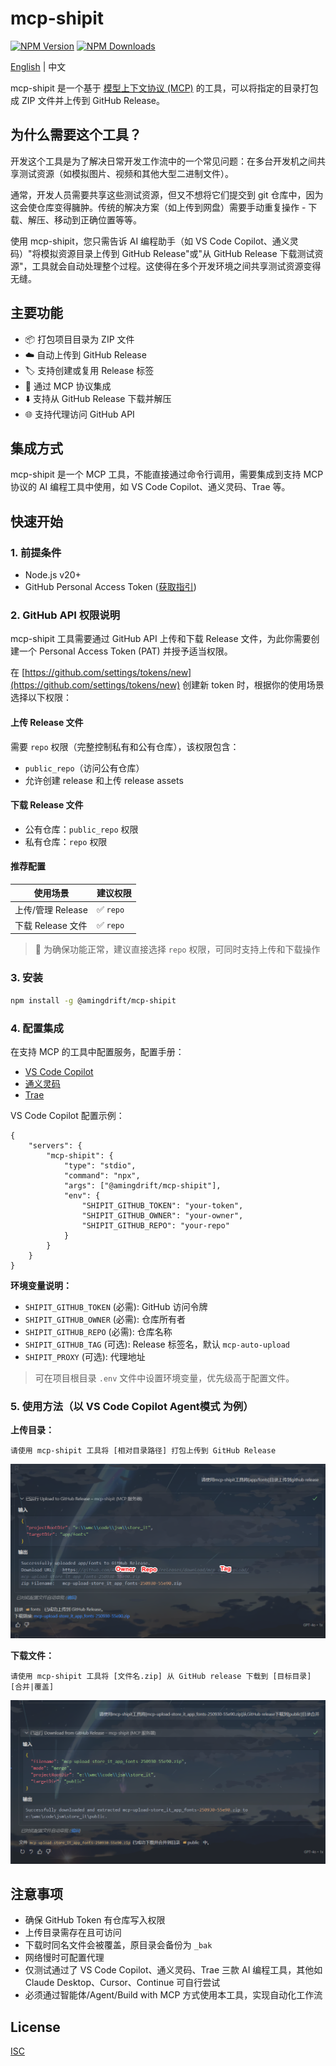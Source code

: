 # mcp-shipit

[![NPM Version](https://img.shields.io/npm/v/@amingdrift/mcp-shipit.svg)](https://npmjs.org/package/@amingdrift/mcp-shipit)
[![NPM Downloads](https://img.shields.io/npm/dm/@amingdrift/mcp-shipit.svg)](https://npmjs.org/package/@amingdrift/mcp-shipit)

[English](README.md) | 中文

mcp-shipit 是一个基于 [模型上下文协议 (MCP)](https://modelcontextprotocol.io/introduction) 的工具，可以将指定的目录打包成 ZIP 文件并上传到 GitHub Release。

## 为什么需要这个工具？

开发这个工具是为了解决日常开发工作流中的一个常见问题：在多台开发机之间共享测试资源（如模拟图片、视频和其他大型二进制文件）。

通常，开发人员需要共享这些测试资源，但又不想将它们提交到 git 仓库中，因为这会使仓库变得臃肿。传统的解决方案（如上传到网盘）需要手动重复操作 - 下载、解压、移动到正确位置等等。

使用 mcp-shipit，您只需告诉 AI 编程助手（如 VS Code Copilot、通义灵码）"将模拟资源目录上传到 GitHub Release"或"从 GitHub Release 下载测试资源"，工具就会自动处理整个过程。这使得在多个开发环境之间共享测试资源变得无缝。

## 主要功能

- 📦 打包项目目录为 ZIP 文件
- ☁️ 自动上传到 GitHub Release
- 🏷️ 支持创建或复用 Release 标签
- 🔌 通过 MCP 协议集成
- ⬇️ 支持从 GitHub Release 下载并解压
- 🌐 支持代理访问 GitHub API

## 集成方式

mcp-shipit 是一个 MCP 工具，不能直接通过命令行调用，需要集成到支持 MCP 协议的 AI 编程工具中使用，如 VS Code Copilot、通义灵码、Trae 等。

## 快速开始

### 1. 前提条件

- Node.js v20+
- GitHub Personal Access Token ([获取指引](https://github.com/settings/tokens/new))

### 2. GitHub API 权限说明

mcp-shipit 工具需要通过 GitHub API 上传和下载 Release 文件，为此你需要创建一个 Personal Access Token (PAT) 并授予适当权限。

在 [https://github.com/settings/tokens/new](https://github.com/settings/tokens/new) 创建新 token 时，根据你的使用场景选择以下权限：

#### 上传 Release 文件

需要 `repo` 权限（完整控制私有和公有仓库），该权限包含：

- `public_repo`（访问公有仓库）
- 允许创建 release 和上传 release assets

#### 下载 Release 文件

- 公有仓库：`public_repo` 权限
- 私有仓库：`repo` 权限

#### 推荐配置

| 使用场景          | 建议权限  |
| ----------------- | --------- |
| 上传/管理 Release | ✅ `repo` |
| 下载 Release 文件 | ✅ `repo` |

> 📌 为确保功能正常，建议直接选择 `repo` 权限，可同时支持上传和下载操作

### 3. 安装

```bash
npm install -g @amingdrift/mcp-shipit
```

### 4. 配置集成

在支持 MCP 的工具中配置服务，配置手册：

- [VS Code Copilot](https://vscode.js.cn/docs/copilot/customization/mcp-servers#_add-an-mcp-server)
- [通义灵码](https://help.aliyun.com/zh/lingma/user-guide/guide-for-using-mcp#d60f59f38ap5c)
- [Trae](https://docs.trae.ai/ide/model-context-protocol?_lang=zh#0b1e1b2c)

VS Code Copilot 配置示例：

```
{
    "servers": {
        "mcp-shipit": {
            "type": "stdio",
            "command": "npx",
            "args": ["@amingdrift/mcp-shipit"],
            "env": {
                "SHIPIT_GITHUB_TOKEN": "your-token",
                "SHIPIT_GITHUB_OWNER": "your-owner",
                "SHIPIT_GITHUB_REPO": "your-repo"
            }
        }
    }
}
```

**环境变量说明：**

- `SHIPIT_GITHUB_TOKEN` (必需): GitHub 访问令牌
- `SHIPIT_GITHUB_OWNER` (必需): 仓库所有者
- `SHIPIT_GITHUB_REPO` (必需): 仓库名称
- `SHIPIT_GITHUB_TAG` (可选): Release 标签名，默认 `mcp-auto-upload`
- `SHIPIT_PROXY` (可选): 代理地址

> 可在项目根目录 `.env` 文件中设置环境变量，优先级高于配置文件。

### 5. 使用方法（以 VS Code Copilot Agent模式 为例）

**上传目录：**

```
请使用 mcp-shipit 工具将 [相对目录路径] 打包上传到 GitHub Release
```

![上传示意图](./doc/upload.png)

**下载文件：**

```
请使用 mcp-shipit 工具将 [文件名.zip] 从 GitHub release 下载到 [目标目录] [合并|覆盖]
```

![下载示意图](./doc/download.png)

## 注意事项

- 确保 GitHub Token 有仓库写入权限
- 上传目录需存在且可访问
- 下载时同名文件会被覆盖，原目录会备份为 `_bak`
- 网络慢时可配置代理
- 仅测试通过了 VS Code Copilot、通义灵码、Trae 三款 AI 编程工具，其他如 Claude Desktop、Cursor、Continue 可自行尝试
- 必须通过智能体/Agent/Build with MCP 方式使用本工具，实现自动化工作流

## License

[ISC](LICENSE)
